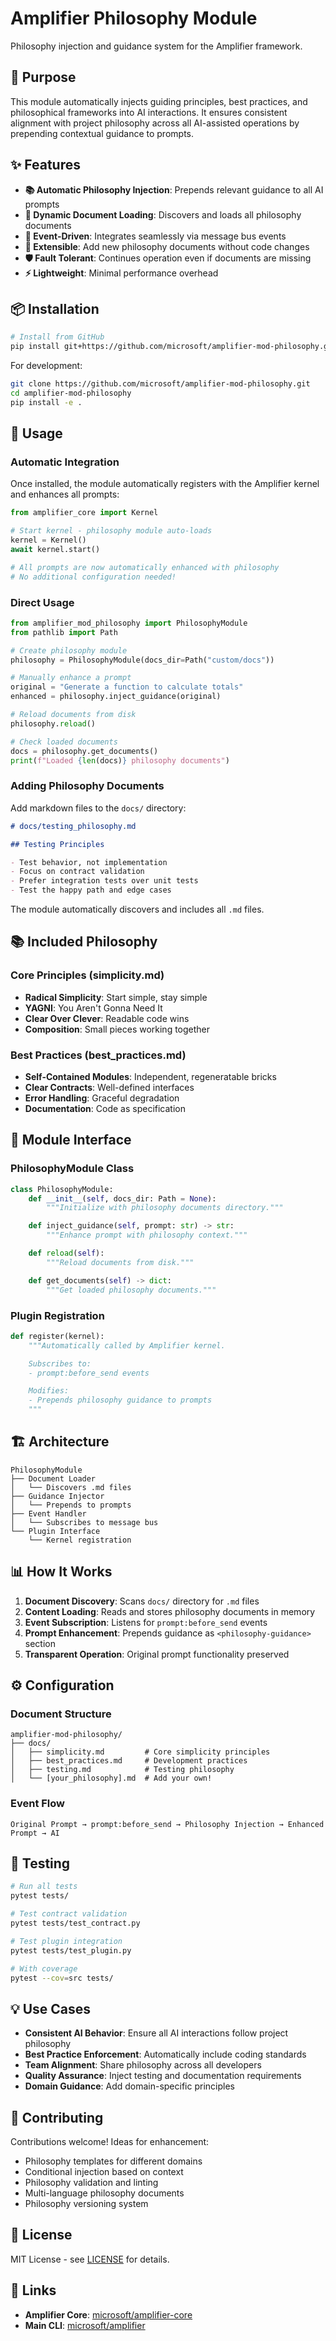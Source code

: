 # Amplifier Philosophy Module

Philosophy injection and guidance system for the Amplifier framework.

## 🎯 Purpose

This module automatically injects guiding principles, best practices, and philosophical frameworks into AI interactions. It ensures consistent alignment with project philosophy across all AI-assisted operations by prepending contextual guidance to prompts.

## ✨ Features

- **📚 Automatic Philosophy Injection**: Prepends relevant guidance to all AI prompts
- **🔄 Dynamic Document Loading**: Discovers and loads all philosophy documents
- **🎯 Event-Driven**: Integrates seamlessly via message bus events
- **📝 Extensible**: Add new philosophy documents without code changes
- **🛡️ Fault Tolerant**: Continues operation even if documents are missing
- **⚡ Lightweight**: Minimal performance overhead

## 📦 Installation

```bash
# Install from GitHub
pip install git+https://github.com/microsoft/amplifier-mod-philosophy.git
```

For development:
```bash
git clone https://github.com/microsoft/amplifier-mod-philosophy.git
cd amplifier-mod-philosophy
pip install -e .
```

## 🚀 Usage

### Automatic Integration

Once installed, the module automatically registers with the Amplifier kernel and enhances all prompts:

```python
from amplifier_core import Kernel

# Start kernel - philosophy module auto-loads
kernel = Kernel()
await kernel.start()

# All prompts are now automatically enhanced with philosophy
# No additional configuration needed!
```

### Direct Usage

```python
from amplifier_mod_philosophy import PhilosophyModule
from pathlib import Path

# Create philosophy module
philosophy = PhilosophyModule(docs_dir=Path("custom/docs"))

# Manually enhance a prompt
original = "Generate a function to calculate totals"
enhanced = philosophy.inject_guidance(original)

# Reload documents from disk
philosophy.reload()

# Check loaded documents
docs = philosophy.get_documents()
print(f"Loaded {len(docs)} philosophy documents")
```

### Adding Philosophy Documents

Add markdown files to the `docs/` directory:

```markdown
# docs/testing_philosophy.md

## Testing Principles

- Test behavior, not implementation
- Focus on contract validation
- Prefer integration tests over unit tests
- Test the happy path and edge cases
```

The module automatically discovers and includes all `.md` files.

## 📚 Included Philosophy

### Core Principles (simplicity.md)
- **Radical Simplicity**: Start simple, stay simple
- **YAGNI**: You Aren't Gonna Need It
- **Clear Over Clever**: Readable code wins
- **Composition**: Small pieces working together

### Best Practices (best_practices.md)
- **Self-Contained Modules**: Independent, regeneratable bricks
- **Clear Contracts**: Well-defined interfaces
- **Error Handling**: Graceful degradation
- **Documentation**: Code as specification

## 🔌 Module Interface

### PhilosophyModule Class

```python
class PhilosophyModule:
    def __init__(self, docs_dir: Path = None):
        """Initialize with philosophy documents directory."""

    def inject_guidance(self, prompt: str) -> str:
        """Enhance prompt with philosophy context."""

    def reload(self):
        """Reload documents from disk."""

    def get_documents(self) -> dict:
        """Get loaded philosophy documents."""
```

### Plugin Registration

```python
def register(kernel):
    """Automatically called by Amplifier kernel.

    Subscribes to:
    - prompt:before_send events

    Modifies:
    - Prepends philosophy guidance to prompts
    """
```

## 🏗️ Architecture

```
PhilosophyModule
├── Document Loader
│   └── Discovers .md files
├── Guidance Injector
│   └── Prepends to prompts
├── Event Handler
│   └── Subscribes to message bus
└── Plugin Interface
    └── Kernel registration
```

## 📊 How It Works

1. **Document Discovery**: Scans `docs/` directory for `.md` files
2. **Content Loading**: Reads and stores philosophy documents in memory
3. **Event Subscription**: Listens for `prompt:before_send` events
4. **Prompt Enhancement**: Prepends guidance as `<philosophy-guidance>` section
5. **Transparent Operation**: Original prompt functionality preserved

## ⚙️ Configuration

### Document Structure

```
amplifier-mod-philosophy/
├── docs/
│   ├── simplicity.md         # Core simplicity principles
│   ├── best_practices.md     # Development practices
│   ├── testing.md            # Testing philosophy
│   └── [your_philosophy].md  # Add your own!
```

### Event Flow

```
Original Prompt → prompt:before_send → Philosophy Injection → Enhanced Prompt → AI
```

## 🧪 Testing

```bash
# Run all tests
pytest tests/

# Test contract validation
pytest tests/test_contract.py

# Test plugin integration
pytest tests/test_plugin.py

# With coverage
pytest --cov=src tests/
```

## 💡 Use Cases

- **Consistent AI Behavior**: Ensure all AI interactions follow project philosophy
- **Best Practice Enforcement**: Automatically include coding standards
- **Team Alignment**: Share philosophy across all developers
- **Quality Assurance**: Inject testing and documentation requirements
- **Domain Guidance**: Add domain-specific principles

## 🤝 Contributing

Contributions welcome! Ideas for enhancement:
- Philosophy templates for different domains
- Conditional injection based on context
- Philosophy validation and linting
- Multi-language philosophy documents
- Philosophy versioning system

## 📝 License

MIT License - see [LICENSE](LICENSE) for details.

## 🔗 Links

- **Amplifier Core**: [microsoft/amplifier-core](https://github.com/microsoft/amplifier-core)
- **Main CLI**: [microsoft/amplifier](https://github.com/microsoft/amplifier)